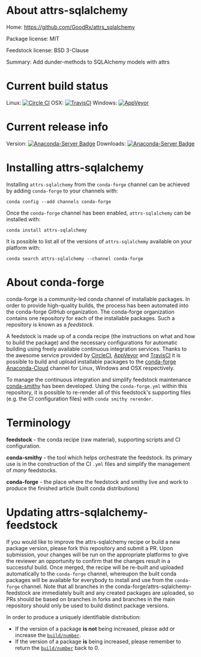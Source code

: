 About attrs-sqlalchemy
======================

Home: https://github.com/GoodRx/attrs_sqlalchemy

Package license: MIT

Feedstock license: BSD 3-Clause

Summary: Add dunder-methods to SQLAlchemy models with attrs



Current build status
====================

Linux: [![Circle CI](https://circleci.com/gh/conda-forge/attrs-sqlalchemy-feedstock.svg?style=shield)](https://circleci.com/gh/conda-forge/attrs-sqlalchemy-feedstock)
OSX: [![TravisCI](https://travis-ci.org/conda-forge/attrs-sqlalchemy-feedstock.svg?branch=master)](https://travis-ci.org/conda-forge/attrs-sqlalchemy-feedstock)
Windows: [![AppVeyor](https://ci.appveyor.com/api/projects/status/github/conda-forge/attrs-sqlalchemy-feedstock?svg=True)](https://ci.appveyor.com/project/conda-forge/attrs-sqlalchemy-feedstock/branch/master)

Current release info
====================
Version: [![Anaconda-Server Badge](https://anaconda.org/conda-forge/attrs-sqlalchemy/badges/version.svg)](https://anaconda.org/conda-forge/attrs-sqlalchemy)
Downloads: [![Anaconda-Server Badge](https://anaconda.org/conda-forge/attrs-sqlalchemy/badges/downloads.svg)](https://anaconda.org/conda-forge/attrs-sqlalchemy)

Installing attrs-sqlalchemy
===========================

Installing `attrs-sqlalchemy` from the `conda-forge` channel can be achieved by adding `conda-forge` to your channels with:

```
conda config --add channels conda-forge
```

Once the `conda-forge` channel has been enabled, `attrs-sqlalchemy` can be installed with:

```
conda install attrs-sqlalchemy
```

It is possible to list all of the versions of `attrs-sqlalchemy` available on your platform with:

```
conda search attrs-sqlalchemy --channel conda-forge
```


About conda-forge
=================

conda-forge is a community-led conda channel of installable packages.
In order to provide high-quality builds, the process has been automated into the
conda-forge GitHub organization. The conda-forge organization contains one repository
for each of the installable packages. Such a repository is known as a *feedstock*.

A feedstock is made up of a conda recipe (the instructions on what and how to build
the package) and the necessary configurations for automatic building using freely
available continuous integration services. Thanks to the awesome service provided by
[CircleCI](https://circleci.com/), [AppVeyor](http://www.appveyor.com/)
and [TravisCI](https://travis-ci.org/) it is possible to build and upload installable
packages to the [conda-forge](https://anaconda.org/conda-forge)
[Anaconda-Cloud](http://docs.anaconda.org/) channel for Linux, Windows and OSX respectively.

To manage the continuous integration and simplify feedstock maintenance
[conda-smithy](http://github.com/conda-forge/conda-smithy) has been developed.
Using the ``conda-forge.yml`` within this repository, it is possible to re-render all of
this feedstock's supporting files (e.g. the CI configuration files) with ``conda smithy rerender``.


Terminology
===========

**feedstock** - the conda recipe (raw material), supporting scripts and CI configuration.

**conda-smithy** - the tool which helps orchestrate the feedstock.
                   Its primary use is in the construction of the CI ``.yml`` files
                   and simplify the management of *many* feedstocks.

**conda-forge** - the place where the feedstock and smithy live and work to
                  produce the finished article (built conda distributions)


Updating attrs-sqlalchemy-feedstock
===================================

If you would like to improve the attrs-sqlalchemy recipe or build a new
package version, please fork this repository and submit a PR. Upon submission,
your changes will be run on the appropriate platforms to give the reviewer an
opportunity to confirm that the changes result in a successful build. Once
merged, the recipe will be re-built and uploaded automatically to the
`conda-forge` channel, whereupon the built conda packages will be available for
everybody to install and use from the `conda-forge` channel.
Note that all branches in the conda-forge/attrs-sqlalchemy-feedstock are
immediately built and any created packages are uploaded, so PRs should be based
on branches in forks and branches in the main repository should only be used to
build distinct package versions.

In order to produce a uniquely identifiable distribution:
 * If the version of a package **is not** being increased, please add or increase
   the [``build/number``](http://conda.pydata.org/docs/building/meta-yaml.html#build-number-and-string).
 * If the version of a package **is** being increased, please remember to return
   the [``build/number``](http://conda.pydata.org/docs/building/meta-yaml.html#build-number-and-string)
   back to 0.
